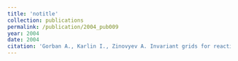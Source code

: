 ```yaml
---
title: 'notitle'
collection: publications
permalink: /publication/2004_pub009
year: 2004
date: 2004
citation: 'Gorban A., Karlin I., Zinovyev A. Invariant grids for reaction kinetics. 2004. <i>Physica A</i>, V.333, pp.106-154.'
---
```

